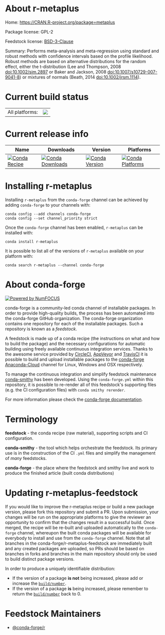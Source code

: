 About r-metaplus
================

Home: https://CRAN.R-project.org/package=metaplus

Package license: GPL-2

Feedstock license: [BSD-3-Clause](https://github.com/conda-forge/r-metaplus-feedstock/blob/master/LICENSE.txt)

Summary: Performs meta-analysis and meta-regression using standard and robust methods with confidence intervals based on the profile likelihood. Robust methods are based on alternative distributions for the random effect, either the t-distribution (Lee and Thompson, 2008 <doi:10.1002/sim.2897> or Baker and Jackson, 2008 <doi:10.1007/s10729-007-9041-8>) or mixtures of normals (Beath, 2014 <doi:10.1002/jrsm.1114>).

Current build status
====================


<table><tr><td>All platforms:</td>
    <td>
      <a href="https://dev.azure.com/conda-forge/feedstock-builds/_build/latest?definitionId=9084&branchName=master">
        <img src="https://dev.azure.com/conda-forge/feedstock-builds/_apis/build/status/r-metaplus-feedstock?branchName=master">
      </a>
    </td>
  </tr>
</table>

Current release info
====================

| Name | Downloads | Version | Platforms |
| --- | --- | --- | --- |
| [![Conda Recipe](https://img.shields.io/badge/recipe-r--metaplus-green.svg)](https://anaconda.org/conda-forge/r-metaplus) | [![Conda Downloads](https://img.shields.io/conda/dn/conda-forge/r-metaplus.svg)](https://anaconda.org/conda-forge/r-metaplus) | [![Conda Version](https://img.shields.io/conda/vn/conda-forge/r-metaplus.svg)](https://anaconda.org/conda-forge/r-metaplus) | [![Conda Platforms](https://img.shields.io/conda/pn/conda-forge/r-metaplus.svg)](https://anaconda.org/conda-forge/r-metaplus) |

Installing r-metaplus
=====================

Installing `r-metaplus` from the `conda-forge` channel can be achieved by adding `conda-forge` to your channels with:

```
conda config --add channels conda-forge
conda config --set channel_priority strict
```

Once the `conda-forge` channel has been enabled, `r-metaplus` can be installed with:

```
conda install r-metaplus
```

It is possible to list all of the versions of `r-metaplus` available on your platform with:

```
conda search r-metaplus --channel conda-forge
```


About conda-forge
=================

[![Powered by NumFOCUS](https://img.shields.io/badge/powered%20by-NumFOCUS-orange.svg?style=flat&colorA=E1523D&colorB=007D8A)](http://numfocus.org)

conda-forge is a community-led conda channel of installable packages.
In order to provide high-quality builds, the process has been automated into the
conda-forge GitHub organization. The conda-forge organization contains one repository
for each of the installable packages. Such a repository is known as a *feedstock*.

A feedstock is made up of a conda recipe (the instructions on what and how to build
the package) and the necessary configurations for automatic building using freely
available continuous integration services. Thanks to the awesome service provided by
[CircleCI](https://circleci.com/), [AppVeyor](https://www.appveyor.com/)
and [TravisCI](https://travis-ci.com/) it is possible to build and upload installable
packages to the [conda-forge](https://anaconda.org/conda-forge)
[Anaconda-Cloud](https://anaconda.org/) channel for Linux, Windows and OSX respectively.

To manage the continuous integration and simplify feedstock maintenance
[conda-smithy](https://github.com/conda-forge/conda-smithy) has been developed.
Using the ``conda-forge.yml`` within this repository, it is possible to re-render all of
this feedstock's supporting files (e.g. the CI configuration files) with ``conda smithy rerender``.

For more information please check the [conda-forge documentation](https://conda-forge.org/docs/).

Terminology
===========

**feedstock** - the conda recipe (raw material), supporting scripts and CI configuration.

**conda-smithy** - the tool which helps orchestrate the feedstock.
                   Its primary use is in the construction of the CI ``.yml`` files
                   and simplify the management of *many* feedstocks.

**conda-forge** - the place where the feedstock and smithy live and work to
                  produce the finished article (built conda distributions)


Updating r-metaplus-feedstock
=============================

If you would like to improve the r-metaplus recipe or build a new
package version, please fork this repository and submit a PR. Upon submission,
your changes will be run on the appropriate platforms to give the reviewer an
opportunity to confirm that the changes result in a successful build. Once
merged, the recipe will be re-built and uploaded automatically to the
`conda-forge` channel, whereupon the built conda packages will be available for
everybody to install and use from the `conda-forge` channel.
Note that all branches in the conda-forge/r-metaplus-feedstock are
immediately built and any created packages are uploaded, so PRs should be based
on branches in forks and branches in the main repository should only be used to
build distinct package versions.

In order to produce a uniquely identifiable distribution:
 * If the version of a package **is not** being increased, please add or increase
   the [``build/number``](https://docs.conda.io/projects/conda-build/en/latest/resources/define-metadata.html#build-number-and-string).
 * If the version of a package **is** being increased, please remember to return
   the [``build/number``](https://docs.conda.io/projects/conda-build/en/latest/resources/define-metadata.html#build-number-and-string)
   back to 0.

Feedstock Maintainers
=====================

* [@conda-forge/r](https://github.com/conda-forge/r/)

